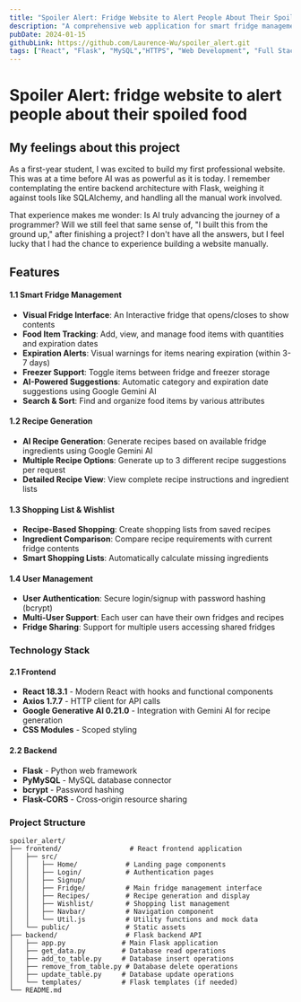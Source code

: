```yaml
---
title: "Spoiler Alert: Fridge Website to Alert People About Their Spoiled Food"
description: "A comprehensive web application for smart fridge management with AI-powered recipe generation and food expiration tracking."
pubDate: 2024-01-15
githubLink: https://github.com/Laurence-Wu/spoiler_alert.git
tags: ["React", "Flask", "MySQL","HTTPS", "Web Development", "Full Stack"]
---
```

# Spoiler Alert: fridge website to alert people about their spoiled food

## My feelings about this project

As a first-year student, I was excited to build my first professional website. This was at a time before AI was as powerful as it is today. I remember contemplating the entire backend architecture with Flask, weighing it against tools like SQLAlchemy, and handling all the manual work involved.

That experience makes me wonder: Is AI truly advancing the journey of a programmer? Will we still feel that same sense of, "I built this from the ground up," after finishing a project? I don't have all the answers, but I feel lucky that I had the chance to experience building a website manually.

## Features

#### 1.1 Smart Fridge Management

- **Visual Fridge Interface**: An Interactive fridge that opens/closes to show contents
- **Food Item Tracking**: Add, view, and manage food items with quantities and expiration dates
- **Expiration Alerts**: Visual warnings for items nearing expiration (within 3-7 days)
- **Freezer Support**: Toggle items between fridge and freezer storage
- **AI-Powered Suggestions**: Automatic category and expiration date suggestions using Google Gemini AI
- **Search & Sort**: Find and organize food items by various attributes

#### 1.2 Recipe Generation

- **AI Recipe Generation**: Generate recipes based on available fridge ingredients using Google Gemini AI
- **Multiple Recipe Options**: Generate up to 3 different recipe suggestions per request
- **Detailed Recipe View**: View complete recipe instructions and ingredient lists

#### 1.3 Shopping List & Wishlist

- **Recipe-Based Shopping**: Create shopping lists from saved recipes
- **Ingredient Comparison**: Compare recipe requirements with current fridge contents
- **Smart Shopping Lists**: Automatically calculate missing ingredients

#### 1.4 User Management

- **User Authentication**: Secure login/signup with password hashing (bcrypt)
- **Multi-User Support**: Each user can have their own fridges and recipes
- **Fridge Sharing**: Support for multiple users accessing shared fridges

### Technology Stack

#### 2.1 Frontend

- **React 18.3.1** - Modern React with hooks and functional components
- **Axios 1.7.7** - HTTP client for API calls
- **Google Generative AI 0.21.0** - Integration with Gemini AI for recipe generation
- **CSS Modules** - Scoped styling

#### 2.2 Backend

- **Flask** - Python web framework
- **PyMySQL** - MySQL database connector
- **bcrypt** - Password hashing
- **Flask-CORS** - Cross-origin resource sharing

### Project Structure

```
spoiler_alert/
├── frontend/                 # React frontend application
│   ├── src/
│   │   ├── Home/            # Landing page components
│   │   ├── Login/           # Authentication pages
│   │   ├── Signup/          
│   │   ├── Fridge/          # Main fridge management interface
│   │   ├── Recipes/         # Recipe generation and display
│   │   ├── Wishlist/        # Shopping list management
│   │   ├── Navbar/          # Navigation component
│   │   └── Util.js          # Utility functions and mock data
│   └── public/              # Static assets
├── backend/                 # Flask backend API
│   ├── app.py              # Main Flask application
│   ├── get_data.py         # Database read operations
│   ├── add_to_table.py     # Database insert operations
│   ├── remove_from_table.py # Database delete operations
│   ├── update_table.py     # Database update operations
│   └── templates/          # Flask templates (if needed)
└── README.md
```